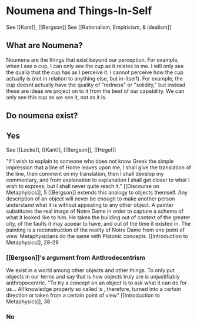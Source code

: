 # Noumena and Things-In-Self
See [[Kant]], [[Bergson]]
See [[Rationalism, Empiricism, & Idealism]]

## What are Noumena?
Noumena are the things that exist beyond our perception. For example, when I see a cup, I can only see the cup as it relates to me. I will only see the qualia that the cup has as I perceive it. I cannot perceive how the cup actually is (not in relation to anything else, but in-itself).
For example, the cup doesnt actually have the quality of "redness" or "solidity," but instead these are ideas we project on to it from the best of our capability. We can only see this cup as we see it, not as it is.



## Do noumena exist?

## Yes
See [[Locke]], [[Kant]], [[Bergson]], [[Hegel]]

"If I wish to explain to someone who does not know Greek the simple impression that a line of Home leaves upon me, I shall give the translation of the line,  then comment on my translation, then I shall develop my commentary, and from explanation to explanation I shall get closer to what I wish to express; but I shall never quite reach it." [[Discourse on Metaphysics]], 5
	[[Bergson]] extends this analogy to objects themself. Any description of an object will never be enough to make another person understand what it is without appealing to any other object.
	A painter substitutes the real image of Notre Dame in order to capture a schema of what it looked like to him. He takes the building out of context of the greater city, of the faults it may appear to have, and out of the time it existed in. The painting is a reconstruction of the reality of Notre Dame from one point of view. Metaphysicians do the same with Platonic concepts. [[Introduction to Metaphysics]], 28-29

### [[Bergson]]'s argument from Anthrodecentrism
We exist in a world among other objects and other things. To only put objects in our terms and say that is how objects truly are is unjustifiably anthropocentric.
	"To try a concept on an object is to ask what it can do for us... All knowledge properly so called is , therefore, turned into a certain direction  or taken from a certain point of view" [[Introduction to Metaphysics]], 38

### No
